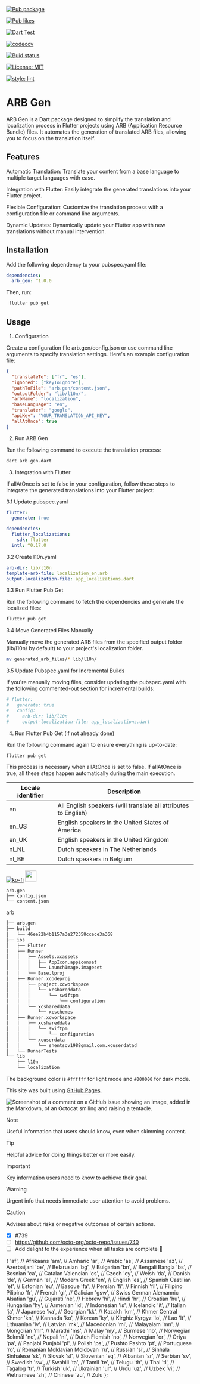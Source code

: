 <!-- [GitHub](https://github.com/Awesome-T/arb_gen) | [Pub](https://pub.dev/packages//arb_gen) -->
[![Pub package](https://img.shields.io/pub/v/arb_gen.svg)](https://pub.dev/packages/arb_gen)

[![Pub likes](https://badgen.net/pub/likes/arb_gen)](https://pub.dev/packages/arb_gen)
<!-- [![Pub likes](https://img.shields.io/pub/likes/lint_staged?logo=dart)](https://pub.dev/packages/arb_gen/score) -->

[![Dart Test](https://github.com/Awesome-T/arb_gen/actions/workflows/dart.yml/badge.svg)](https://github.com/Awesome-T/arb_gen/actions/workflows/dart.yml)

[![codecov](https://codecov.io/gh/Awesome-T/arb_gen/graph/badge.svg?token=K5SU9H0KE3)](https://codecov.io/gh/Awesome-T/arb_gen)

<!-- [![CI](https://github.com/Awesome-T/arb_gen/actions/workflows/test.yaml/badge.svg?branch=dev)](https://pub.dev/packages/arb_gen) -->
[![Buid status](https://github.com/Baseflow/flutter-geocoding/workflows/Geocoding/badge.svg)](https://github.com/Awesome-T/arb_gen/actions)

[![License: MIT](https://img.shields.io/badge/license-MIT-blue.svg)](https://github.com/Awesome-T/arb_gen/blob/dev/LICENSE)
<!-- [![CodeFactor](https://img.shields.io/codefactor/grade/github/alexeyinkin/dart-model-interfaces?style=flat-square)](https://www.codefactor.io/repository/github/alexeyinkin/dart-model-interfaces) -->
[![style: lint](https://img.shields.io/badge/style-lint-4BC0F5.svg)](https://pub.dev/packages/lint)
<!-- [![Support Chat Telegram](https://img.shields.io/badge/support%20chat-telegram-brightgreen)](https://ainkin.com/chat) -->

<!-- [![Support Chat Discord](https://img.shields.io/discord/295953187817521152.svg?style=flat-square&colorA=7289da&label=Chat%20on%20Discord)](https://ainkin.com/chat) -->
# ARB Gen

ARB Gen is a Dart package designed to simplify the translation and localization process in Flutter projects using ARB (Application Resource Bundle) files. It automates the generation of translated ARB files, allowing you to focus on the translation itself.

## Features

Automatic Translation: Translate your content from a base language to multiple target languages with ease.

Integration with Flutter: Easily integrate the generated translations into your Flutter project.

Flexible Configuration: Customize the translation process with a configuration file or command line arguments.

Dynamic Updates: Dynamically update your Flutter app with new translations without manual intervention.

## Installation

Add the following dependency to your pubspec.yaml file:

```yaml
dependencies:
  arb_gen: ^1.0.0
```

Then, run:

```bash
 flutter pub get
```

## Usage

1. Configuration

Create a configuration file arb.gen/config.json or use command line arguments to specify translation settings. Here's an example configuration file:

```json
{
  "translateTo": ["fr", "es"],
  "ignored": ["keyToIgnore"],
  "pathToFile": "arb.gen/content.json",
  "outputFolder": "lib/l10n/",
  "arbName": "localization",
  "baseLanguage": "en",
  "translater": "google",
  "apiKey": "YOUR_TRANSLATION_API_KEY",
  "allAtOnce": true
}
```

2. Run ARB Gen

Run the following command to execute the translation process:

```bash
dart arb.gen.dart
```

3. Integration with Flutter

If allAtOnce is set to false in your configuration, follow these steps to integrate the generated translations into your Flutter project:

3.1 Update pubspec.yaml

```yaml
flutter:
  generate: true

dependencies:
  flutter_localizations:
    sdk: flutter
  intl: ^0.17.0
```

3.2 Create l10n.yaml

```yaml
arb-dir: lib/l10n
template-arb-file: localization_en.arb
output-localization-file: app_localizations.dart
```

3.3 Run Flutter Pub Get

Run the following command to fetch the dependencies and generate the localized files:

```bash
flutter pub get
```

3.4 Move Generated Files Manually

Manually move the generated ARB files from the specified output folder (lib/l10n/ by default) to your project's localization folder.

```bash
mv generated_arb_files/* lib/l10n/
```

3.5 Update Pubspec.yaml for Incremental Builds

If you're manually moving files, consider updating the pubspec.yaml with the following commented-out section for incremental builds:

```yaml
# flutter:
#   generate: true
#   config:
#     arb-dir: lib/l10n
#     output-localization-file: app_localizations.dart
```

4. Run Flutter Pub Get (if not already done)

Run the following command again to ensure everything is up-to-date:

```bash
flutter pub get
```

This process is necessary when allAtOnce is set to false. If allAtOnce is true, all these steps happen automatically during the main execution.

Locale identifier | Description
----------------- | -----------
en | All English speakers (will translate all attributes to English)
en_US | English speakers in the United States of America
en_UK | English speakers in the United Kingdom
nl_NL | Dutch speakers in The Netherlands
nl_BE | Dutch speakers in Belgium

[![ko-fi](https://ko-fi.com/img/githubbutton_sm.svg)](https://ko-fi.com/awesome_t#)
<a href="https://paypal.me/marvinperzi?country.x=AT&locale.x=de_DE"><img src="https://github.com/andreostrovsky/donate-with-paypal/raw/master/blue.svg" height="30"></a>

```
arb.gen
├── config.json
└── content.json
```

arb

```bash
├── arb.gen
├── build
│   └── 46ee22b4b1157a3e272358ccece3a368
├── ios
│   ├── Flutter
│   ├── Runner
│   │   ├── Assets.xcassets
│   │   │   ├── AppIcon.appiconset
│   │   │   └── LaunchImage.imageset
│   │   └── Base.lproj
│   ├── Runner.xcodeproj
│   │   ├── project.xcworkspace
│   │   │   └── xcshareddata
│   │   │       └── swiftpm
│   │   │           └── configuration
│   │   └── xcshareddata
│   │       └── xcschemes
│   ├── Runner.xcworkspace
│   │   ├── xcshareddata
│   │   │   └── swiftpm
│   │   │       └── configuration
│   │   └── xcuserdata
│   │       └── shentsov1988gmail.com.xcuserdatad
│   └── RunnerTests
└── lib
    ├── l10n
    └── localization
```

The background color is `#ffffff` for light mode and `#000000` for dark mode.

This site was built using
[GitHub Pages](https://pages.github.com/).

![Screenshot of a comment on a GitHub issue showing an image, added in the Markdown, of an Octocat smiling and raising a tentacle.](https://myoctocat.com/assets/images/base-octocat.svg)

> [!NOTE]
> Useful information that users should know, even when skimming content.

> [!TIP]
> Helpful advice for doing things better or more easily.

> [!IMPORTANT]
> Key information users need to know to achieve their goal.

> [!WARNING]
> Urgent info that needs immediate user attention to avoid problems.

> [!CAUTION]
> Advises about risks or negative outcomes of certain actions.

<!-- This content will not appear in the rendered Markdown -->

- [x] #739
- [ ] <https://github.com/octo-org/octo-repo/issues/740>
- [ ] Add delight to the experience when all tasks are complete :tada:

{
  'af', // Afrikaans
  'am', // Amharic
  'ar', // Arabic
  'as', // Assamese
  'az', // Azerbaijani
  'be', // Belarusian
  'bg', // Bulgarian
  'bn', // Bengali Bangla
  'bs', // Bosnian
  'ca', // Catalan Valencian
  'cs', // Czech
  'cy', // Welsh
  'da', // Danish
  'de', // German
  'el', // Modern Greek
  'en', // English
  'es', // Spanish Castilian
  'et', // Estonian
  'eu', // Basque
  'fa', // Persian
  'fi', // Finnish
  'fil', // Filipino Pilipino
  'fr', // French
  'gl', // Galician
  'gsw', // Swiss German Alemannic Alsatian
  'gu', // Gujarati
  'he', // Hebrew
  'hi', // Hindi
  'hr', // Croatian
  'hu', // Hungarian
  'hy', // Armenian
  'id', // Indonesian
  'is', // Icelandic
  'it', // Italian
  'ja', // Japanese
  'ka', // Georgian
  'kk', // Kazakh
  'km', // Khmer Central Khmer
  'kn', // Kannada
  'ko', // Korean
  'ky', // Kirghiz Kyrgyz
  'lo', // Lao
  'lt', // Lithuanian
  'lv', // Latvian
  'mk', // Macedonian
  'ml', // Malayalam
  'mn', // Mongolian
  'mr', // Marathi
  'ms', // Malay
  'my', // Burmese
  'nb', // Norwegian Bokmål
  'ne', // Nepali
  'nl', // Dutch Flemish
  'no', // Norwegian
  'or', // Oriya
  'pa', // Panjabi Punjabi
  'pl', // Polish
  'ps', // Pushto Pashto
  'pt', // Portuguese
  'ro', // Romanian Moldavian Moldovan
  'ru', // Russian
  'si', // Sinhala Sinhalese
  'sk', // Slovak
  'sl', // Slovenian
  'sq', // Albanian
  'sr', // Serbian
  'sv', // Swedish
  'sw', // Swahili
  'ta', // Tamil
  'te', // Telugu
  'th', // Thai
  'tl', // Tagalog
  'tr', // Turkish
  'uk', // Ukrainian
  'ur', // Urdu
  'uz', // Uzbek
  'vi', // Vietnamese
  'zh', // Chinese
  'zu', // Zulu
};
